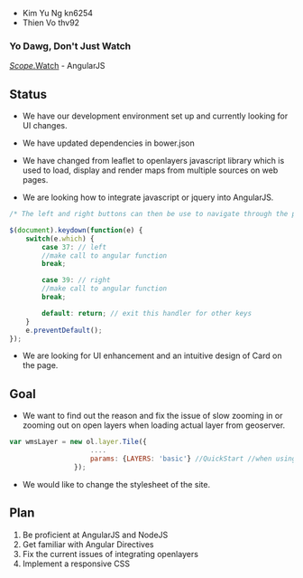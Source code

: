 * Kim Yu Ng kn6254
* Thien Vo thv92

### Yo Dawg, Don't Just Watch 

[$Scope.$Watch](http://cdn.memegenerator.net/instances/500x/43555515.jpg) - AngularJS


## Status

* We have our development environment set up and currently looking for UI changes.

* We have updated dependencies in bower.json

* We have changed from leaflet to openlayers javascript library which is used to load, display and render maps from multiple sources on web pages.

* We are looking how to integrate javascript or jquery into AngularJS.

```javascript
/* The left and right buttons can then be use to navigate through the pages of the card */

$(document).keydown(function(e) {
    switch(e.which) {
        case 37: // left
        //make call to angular function
        break;

        case 39: // right
        //make call to angular function
        break;

        default: return; // exit this handler for other keys
    }
    e.preventDefault();
});
```


* We are looking for UI enhancement and an intuitive design of Card on the page.


## Goal

* We want to find out the reason and fix the issue of slow zooming in or zooming out on open layers when loading actual layer from geoserver.

```javascript
var wmsLayer = new ol.layer.Tile({
               		....
               		params: {LAYERS: 'basic'} //QuickStart //when using the actual layer, the layer get screwed up
               	});
```

* We would like to change the stylesheet of the site.


## Plan

1. Be proficient at AngularJS and NodeJS
1. Get familiar with Angular Directives
1. Fix the current issues of integrating openlayers
1. Implement a responsive CSS